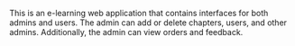 
 
This is an e-learning web application that contains interfaces for both admins and users. The admin can add or delete chapters, users, and other admins. Additionally, the admin can view orders and feedback.

